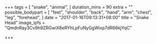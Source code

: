 +++
tags = [
  "snake",
  "animal",
]
duration_mins = 90
extra = ""
possible_bodypart = [
  "feet",
  "shoulder",
  "back",
  "hand",
  "arm",
  "chest",
  "leg",
  "forehead",
]
date = "2017-01-16T09:13:31+08:00"
title = "Snake Head"
image_ipfs = "QmdnRay3Cv9h9ZRGwiX8eRYhLpFuNyGgWixp7dR66kjYqC"

+++
